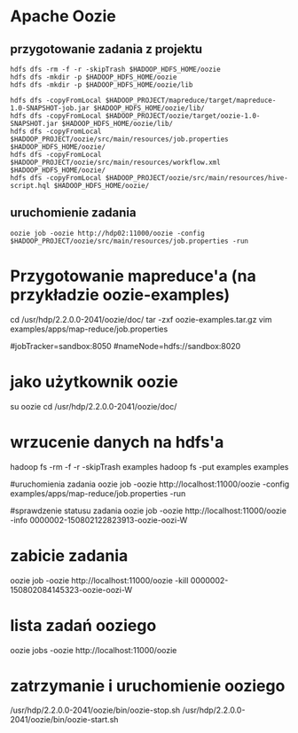 
# Apache Oozie

## przygotowanie zadania z projektu

```
hdfs dfs -rm -f -r -skipTrash $HADOOP_HDFS_HOME/oozie
hdfs dfs -mkdir -p $HADOOP_HDFS_HOME/oozie
hdfs dfs -mkdir -p $HADOOP_HDFS_HOME/oozie/lib

hdfs dfs -copyFromLocal $HADOOP_PROJECT/mapreduce/target/mapreduce-1.0-SNAPSHOT-job.jar $HADOOP_HDFS_HOME/oozie/lib/
hdfs dfs -copyFromLocal $HADOOP_PROJECT/oozie/target/oozie-1.0-SNAPSHOT.jar $HADOOP_HDFS_HOME/oozie/lib/
hdfs dfs -copyFromLocal $HADOOP_PROJECT/oozie/src/main/resources/job.properties $HADOOP_HDFS_HOME/oozie/
hdfs dfs -copyFromLocal $HADOOP_PROJECT/oozie/src/main/resources/workflow.xml $HADOOP_HDFS_HOME/oozie/
hdfs dfs -copyFromLocal $HADOOP_PROJECT/oozie/src/main/resources/hive-script.hql $HADOOP_HDFS_HOME/oozie/
```

## uruchomienie zadania

```
oozie job -oozie http://hdp02:11000/oozie -config $HADOOP_PROJECT/oozie/src/main/resources/job.properties -run
```












# Przygotowanie mapreduce'a (na przykładzie oozie-examples)

cd /usr/hdp/2.2.0.0-2041/oozie/doc/
tar -zxf oozie-examples.tar.gz
vim examples/apps/map-reduce/job.properties

#jobTracker=sandbox:8050
#nameNode=hdfs://sandbox:8020

# jako użytkownik oozie
su oozie
cd /usr/hdp/2.2.0.0-2041/oozie/doc/

# wrzucenie danych na hdfs'a
hadoop fs -rm -f -r -skipTrash examples
hadoop fs -put examples examples

#uruchomienia zadania
oozie job -oozie http://localhost:11000/oozie -config examples/apps/map-reduce/job.properties -run

#sprawdzenie statusu zadania
oozie job -oozie http://localhost:11000/oozie -info 0000002-150802122823913-oozie-oozi-W

# zabicie zadania
oozie job -oozie http://localhost:11000/oozie -kill 0000002-150802084145323-oozie-oozi-W

# lista zadań ooziego
oozie jobs -oozie http://localhost:11000/oozie

# zatrzymanie i uruchomienie ooziego
/usr/hdp/2.2.0.0-2041/oozie/bin/oozie-stop.sh
/usr/hdp/2.2.0.0-2041/oozie/bin/oozie-start.sh


